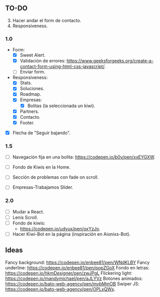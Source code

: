 ## TO-DO
3. Hacer andar el form de contacto.
4. Responsiveness. 

### 1.0
- Form:
    - [x] Sweet Alert.
    - [x] Validación de errores: https://www.geeksforgeeks.org/create-a-contact-form-using-html-css-javascript/.
    - [ ] Enviar form.
- Responsiveness:
    - [x] Stats.
    - [x] Soluciones.
    - [x] Roadmap.
    - [x] Empresas:
        - [x] Bolitas (la seleccionada un kiwi).
    - [x] Partners.
    - [x] Contacto.
    - [x] Footer. 
- [x] Flecha de "Seguir bajando".

### 1.5
- [ ] Navegación fija en una bolita: https://codepen.io/b0y/pen/xxEYGXW.
- [ ] Fondo de Kiwis en la Home.
- [ ] Sección de problemas con fade on scroll.
- [ ] Empresas-Trabajamos Slider.


### 2.0
- [ ] Mudar a React.
- [ ] Lenis Scroll.
- [ ] Fondo de kiwis:
    - https://codepen.io/udyux/pen/oxYzJo.
- [ ] Hacer Kiwi-Bot en la página (inspiración en Aionixs-Bot). 

## Ideas
Fancy background: https://codepen.io/enbee81/pen/WNdKLBY
Fancy underline: https://codepen.io/enbee81/pen/popZGoX
Fondo en letras: https://codepen.io/hkmDesigner/pen/zwJPgL
Flickering light: https://codepen.io/mandymichael/pen/aJLYVz
Botones animados: https://codepen.io/bato-web-agency/pen/mybMmOB
Swiper JS: https://codepen.io/bato-web-agency/pen/OPLxQWx.